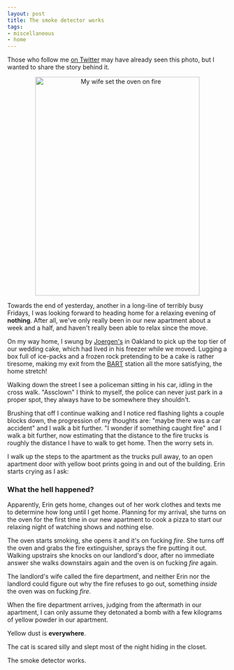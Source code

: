 ```yaml
---
layout: post
title: The smoke detector works
tags:
- miscellaneous
- home
---
```



Those who follow me [on Twitter](http://twitter.com/agentdero/) may have
already seen this photo, but I wanted to share the story behind it.

<center><img
src="http://farm4.static.flickr.com/3361/5820143122_e73132f240.jpg" width="376"
height="500" alt="My wife set the oven on fire"></center>

Towards the end of yesterday, another in a long-line of terribly busy Fridays,
I was looking forward to heading home for a relaxing evening of **nothing**.
After all, we've only really been in our new apartment about a week and a half,
and haven't really been able to relax since the move.

On my way home, I swung by [Joergen's](http://twitter.com/jtjerno) in Oakland
to pick up the top tier of our wedding cake, which had lived in his freezer
while we moved. Lugging a box full of ice-packs and a frozen rock pretending to
be a cake is rather tiresome, making my exit from the [BART](http://bart.gov)
station all the more satisfying, the home stretch!

Walking down the street I see a policeman sitting in his car, idling in the
cross walk. "Assclown" I think to myself, the police can never just park in a
proper spot, they always have to be somewhere they shouldn't.

Brushing that off I continue walking and I notice red flashing lights a couple
blocks down, the progression of my thoughts are: "maybe there was a car
accident" and I walk a bit further. "I wonder if something caught fire" and I
walk a bit further, now estimating that the distance to the fire trucks is
roughly the distance I have to walk to get home. Then the worry sets
in.

I walk up the steps to the apartment as the trucks pull away, to an open
apartment door with yellow boot prints going in and out of the building. Erin
starts crying as I ask:


### What the hell happened?

Apparently, Erin gets home, changes out of her work clothes and texts me to
determine how long until I get home. Planning for my arrival, she turns on the
oven for the first time in our new apartment to cook a pizza to start our
relaxing night of watching shows and nothing else.

The oven starts smoking, she opens it and it's on fucking *fire*. She turns off
the oven and grabs the
fire extinguisher, sprays the fire putting it out. Walking upstrairs she
knocks on our landlord's door, after no immediate answer she walks downstairs
again and the oven is on fucking *fire* again.

The landlord's wife called the fire department, and neither Erin nor the
landlord could figure out why the fire refuses to go out, something *inside* the
oven was on fucking *fire*.

When the fire department arrives, judging from the aftermath in our apartment,
I can only assume they detonated a bomb with a few kilograms of yellow powder
in our apartment.

Yellow dust is **everywhere**.


The cat is scared silly and slept most of the night hiding in the closet.


The smoke detector works.
